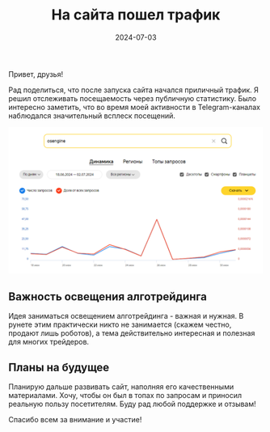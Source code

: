 ﻿---
layout: post
title: "На сайта пошел трафик"
description: "Рассказ о росте трафика после запуска сайта и планах по его развитию с качественными материалами."
date: 2024-07-03
image: /assets/images/web_start.png
tags: [сайт]
---

Привет, друзья!

Рад поделиться, что после запуска сайта начался приличный трафик. Я решил отслеживать посещаемость через публичную статистику. Было интересно заметить, что во время моей активности в Telegram-каналах наблюдался значительный всплеск посещений.

![запросы osengine](/assets/images/blog/osengine_wordstat.png)

## Важность освещения алготрейдинга

Идея заниматься освещением алготрейдинга - важная и нужная. В рунете этим практически никто не занимается (скажем честно, продают лишь роботов), а тема действительно интересная и полезная для многих трейдеров.

## Планы на будущее

Планирую дальше развивать сайт, наполняя его качественными материалами. Хочу, чтобы он был в топах по запросам и приносил реальную пользу посетителям. Буду рад любой поддержке и отзывам!

Спасибо всем за внимание и участие!
